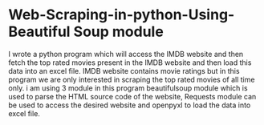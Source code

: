 # Web-Scraping-in-python-Using-Beautiful Soup module
I wrote a python program which will access the IMDB website and then fetch the top rated movies present in the IMDB website and then load this data into an excel file.
IMDB website contains movie ratings but in this program we are only interested in scraping the top rated movies of all time only.
i am using 3 module in this program beautifulsoup module which is used to parse the HTML source code of the website, Requests module can be used to access the desired website and openpyxl to load the data into excel file. 
